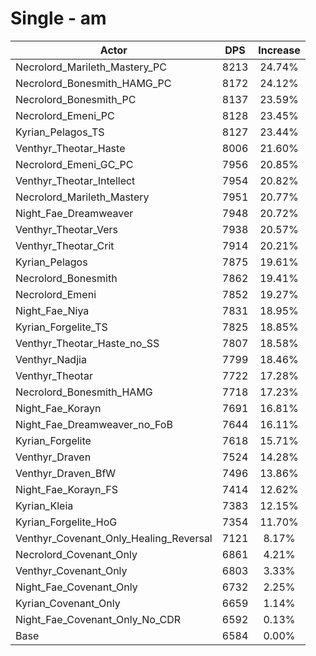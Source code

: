 # Single - am
| Actor | DPS | Increase |
|---|:---:|:---:|
|Necrolord_Marileth_Mastery_PC|8213|24.74%|
|Necrolord_Bonesmith_HAMG_PC|8172|24.12%|
|Necrolord_Bonesmith_PC|8137|23.59%|
|Necrolord_Emeni_PC|8128|23.45%|
|Kyrian_Pelagos_TS|8127|23.44%|
|Venthyr_Theotar_Haste|8006|21.60%|
|Necrolord_Emeni_GC_PC|7956|20.85%|
|Venthyr_Theotar_Intellect|7954|20.82%|
|Necrolord_Marileth_Mastery|7951|20.77%|
|Night_Fae_Dreamweaver|7948|20.72%|
|Venthyr_Theotar_Vers|7938|20.57%|
|Venthyr_Theotar_Crit|7914|20.21%|
|Kyrian_Pelagos|7875|19.61%|
|Necrolord_Bonesmith|7862|19.41%|
|Necrolord_Emeni|7852|19.27%|
|Night_Fae_Niya|7831|18.95%|
|Kyrian_Forgelite_TS|7825|18.85%|
|Venthyr_Theotar_Haste_no_SS|7807|18.58%|
|Venthyr_Nadjia|7799|18.46%|
|Venthyr_Theotar|7722|17.28%|
|Necrolord_Bonesmith_HAMG|7718|17.23%|
|Night_Fae_Korayn|7691|16.81%|
|Night_Fae_Dreamweaver_no_FoB|7644|16.11%|
|Kyrian_Forgelite|7618|15.71%|
|Venthyr_Draven|7524|14.28%|
|Venthyr_Draven_BfW|7496|13.86%|
|Night_Fae_Korayn_FS|7414|12.62%|
|Kyrian_Kleia|7383|12.15%|
|Kyrian_Forgelite_HoG|7354|11.70%|
|Venthyr_Covenant_Only_Healing_Reversal|7121|8.17%|
|Necrolord_Covenant_Only|6861|4.21%|
|Venthyr_Covenant_Only|6803|3.33%|
|Night_Fae_Covenant_Only|6732|2.25%|
|Kyrian_Covenant_Only|6659|1.14%|
|Night_Fae_Covenant_Only_No_CDR|6592|0.13%|
|Base|6584|0.00%|
